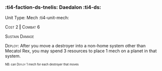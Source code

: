 ### :ti4-faction-ds-tnelis: **Daedalon** :ti4-ds:

Unit Type: Mech :ti4-unit-mech:

<span style="font-variant:small-caps;">Cost 2</span> __|__ <span style="font-variant:small-caps;">Combat 6</span>

<span style="font-variant:small-caps;">Sustain Damage</span>

<span style="font-variant:small-caps;">Deploy</span>: After you move a destroyer into a non-home system other than Mecatol Rex, you may spend 3 resources to place 1 mech on a planet in that system. 

<sup><sub>NB: can <span style="font-variant:small-caps;">Deploy</span> 1 mech for each destroyer that moves</sup></sub>
